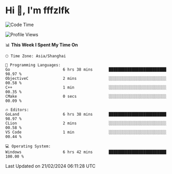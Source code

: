 # Hi 👋, I'm fffzlfk

<!--START_SECTION:waka-->
![Code Time](http://img.shields.io/badge/Code%20Time-658%20hrs%2041%20mins-blue)

![Profile Views](http://img.shields.io/badge/Profile%20Views-0-blue)

📊 **This Week I Spent My Time On** 

```text
🕑︎ Time Zone: Asia/Shanghai

💬 Programming Languages: 
Go                       6 hrs 38 mins       █████████████████████████   98.97 % 
ObjectiveC               2 mins              ░░░░░░░░░░░░░░░░░░░░░░░░░   00.58 % 
C++                      1 min               ░░░░░░░░░░░░░░░░░░░░░░░░░   00.35 % 
CMake                    0 secs              ░░░░░░░░░░░░░░░░░░░░░░░░░   00.09 % 

🔥 Editors: 
GoLand                   6 hrs 38 mins       █████████████████████████   98.97 % 
CLion                    2 mins              ░░░░░░░░░░░░░░░░░░░░░░░░░   00.58 % 
VS Code                  1 min               ░░░░░░░░░░░░░░░░░░░░░░░░░   00.44 % 

💻 Operating System: 
Windows                  6 hrs 42 mins       █████████████████████████   100.00 % 
```


 Last Updated on 21/02/2024 06:11:28 UTC
<!--END_SECTION:waka-->
